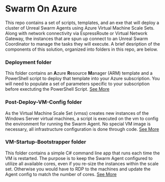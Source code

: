 # **Swarm On Azure**


This repo contains a set of scripts, templates, and an exe that will deploy a cluster of Unreal Swarm Agents using Azure Virtual Machine Scale Sets. Along with network connectivity via EspressRoute or Virtual Network Gateway, the instances that are spun up connect to an Unreal Swarm Coordinator to manage the tasks they will execute. A brief desription of the components of this solution, organized into folders in this repo, are below.

### **Deployment folder**
This folder contains an **A**zure **R**esource **M**anager (ARM) template and a PowerShell script to deploy that template into your Azure subscription.  You will need to populate a set of parameters specific to your subscription before exectuting the PowerShell Script. [See More](deployment/readme.md)

### **Post-Deploy-VM-Config folder**
As the Virtual Machine Scale Set (vmss) creates new instances of the Windows Server virtual machines, a script is executed on the vm to config the environment for running the Swarm Agent.  No special VM image is necessary, all infrastructure configuration is done through code. [See More](post-deploy-vm-config/readme.md)

### **VM-Startup-Bootstrapper folder**
This folder contains a simple C# command line app that runs each time the VM is restarted. The purpose is to keep the Swarm Agent configured to utilize all available cores, even if you re-size the instances within the scale set.  Otherwise you would have to RDP to the machines and update the Agent config to match the number of cores. [See More](vm-startup-bootstrapper/readme.md)
